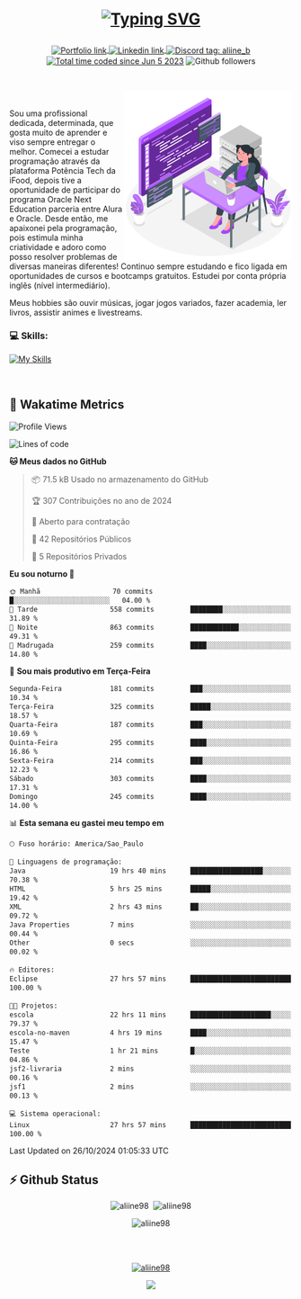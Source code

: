 # <p align = "center"><a href="https://git.io/typing-svg"><img src="https://readme-typing-svg.demolab.com?font=Space+Mono&size=28&pause=1000&duration=4000&color=8E58F7&vCenter=true&width=500&lines=%E2%9C%A8+Ol%C3%A1%2C+sou+Aline+Bevilacqua;%E2%9C%A8+Desenvolvedora+Web!" alt="Typing SVG" /></a></p>

<p align = "center">
    <a href="https://aliine98.github.io" target="_blank">
        <img alt="Portfolio link" align="center" src = "https://img.shields.io/badge/portfolio-8A2BE2?style=for-the-badge">
    </a>
    <a href="https://www.linkedin.com/in/aline-bevilacqua/" target="_blank">
        <img alt="Linkedin link" align="center" src = "https://img.shields.io/badge/LinkedIn-0077B5?style=for-the-badge&logo=linkedin&logoColor=white">
    </a>
    <a href="https://discord.com/" target="_blank">
        <img alt="Discord tag: aliine_b" align="center" src="https://img.shields.io/badge/-aliine__b-5865f2?style=flat-square&logo=Discord&logoColor=FFF" height="28">
    </a>
    <a href="https://wakatime.com/@aliine"><img src="https://wakatime.com/badge/user/d705bdc6-1244-4026-9380-8de8c1599f8d.svg?style=for-the-badge" alt="Total time coded since Jun 5 2023" align="center"/></a>
    <img alt="Github followers" align="center" src="https://img.shields.io/github/followers/Aliine98?style=for-the-badge&color=bf0f47&logo=github&logoColor=white">
</p><br>

<a href="https://storyset.com/"><img src="./assets/coding-amico.svg" width="300" align="right"></a>

<div align="left">
<br>

Sou uma profissional dedicada, determinada, que gosta muito de aprender e viso sempre entregar o melhor. Comecei a estudar programação através da plataforma Potência Tech da iFood, depois tive a oportunidade de participar do programa Oracle Next Education parceria entre Alura e Oracle. Desde então, me apaixonei pela programação, pois estimula minha criatividade e adoro como posso resolver problemas de diversas maneiras diferentes! Continuo sempre estudando e fico ligada em oportunidades de cursos e bootcamps gratuitos.
Estudei por conta própria inglês (nível intermediário).

Meus hobbies são ouvir músicas, jogar jogos variados, fazer academia, ler livros, assistir animes e livestreams.

### 💻 Skills:
[![My Skills](https://skillicons.dev/icons?i=html,css,js,java,tailwind,ts,mysql,hibernate,angular,next,nuxt,firebase,express,mongo&perline=5)](https://skillicons.dev)
</div>
<br>

## 🚀 Wakatime Metrics

<!--START_SECTION:waka-->
![Profile Views](http://img.shields.io/badge/Visualizac%C3%B5es%20do%20perfil-0-blue)

![Lines of code](https://img.shields.io/badge/Desde%20o%20Hello%20World%20eu%20escrevi-369.7%20thousand%20linhas%20de%20c%C3%B3digo-blue)

**🐱 Meus dados no GitHub** 

> 📦 71.5 kB Usado no armazenamento do GitHub 
 > 
> 🏆 307 Contribuições no ano de 2024
 > 
> 💼 Aberto para contratação
 > 
> 📜 42 Repositórios Públicos 
 > 
> 🔑 5 Repositórios Privados 
 > 
**Eu sou noturno 🦉** 

```text
🌞 Manhã                  70 commits          █░░░░░░░░░░░░░░░░░░░░░░░░   04.00 % 
🌆 Tarde                  558 commits         ████████░░░░░░░░░░░░░░░░░   31.89 % 
🌃 Noite                  863 commits         ████████████░░░░░░░░░░░░░   49.31 % 
🌙 Madrugada              259 commits         ████░░░░░░░░░░░░░░░░░░░░░   14.80 % 
```
📅 **Sou mais produtivo em Terça-Feira** 

```text
Segunda-Feira            181 commits         ███░░░░░░░░░░░░░░░░░░░░░░   10.34 % 
Terça-Feira              325 commits         █████░░░░░░░░░░░░░░░░░░░░   18.57 % 
Quarta-Feira             187 commits         ███░░░░░░░░░░░░░░░░░░░░░░   10.69 % 
Quinta-Feira             295 commits         ████░░░░░░░░░░░░░░░░░░░░░   16.86 % 
Sexta-Feira              214 commits         ███░░░░░░░░░░░░░░░░░░░░░░   12.23 % 
Sábado                   303 commits         ████░░░░░░░░░░░░░░░░░░░░░   17.31 % 
Domingo                  245 commits         ████░░░░░░░░░░░░░░░░░░░░░   14.00 % 
```


📊 **Esta semana eu gastei meu tempo em** 

```text
🕑︎ Fuso horário: America/Sao_Paulo

💬 Linguagens de programação: 
Java                     19 hrs 40 mins      ██████████████████░░░░░░░   70.38 % 
HTML                     5 hrs 25 mins       █████░░░░░░░░░░░░░░░░░░░░   19.42 % 
XML                      2 hrs 43 mins       ██░░░░░░░░░░░░░░░░░░░░░░░   09.72 % 
Java Properties          7 mins              ░░░░░░░░░░░░░░░░░░░░░░░░░   00.44 % 
Other                    0 secs              ░░░░░░░░░░░░░░░░░░░░░░░░░   00.02 % 

🔥 Editores: 
Eclipse                  27 hrs 57 mins      █████████████████████████   100.00 % 

🐱‍💻 Projetos: 
escola                   22 hrs 11 mins      ████████████████████░░░░░   79.37 % 
escola-no-maven          4 hrs 19 mins       ████░░░░░░░░░░░░░░░░░░░░░   15.47 % 
Teste                    1 hr 21 mins        █░░░░░░░░░░░░░░░░░░░░░░░░   04.86 % 
jsf2-livraria            2 mins              ░░░░░░░░░░░░░░░░░░░░░░░░░   00.16 % 
jsf1                     2 mins              ░░░░░░░░░░░░░░░░░░░░░░░░░   00.13 % 

💻 Sistema operacional: 
Linux                    27 hrs 57 mins      █████████████████████████   100.00 % 
```


 Last Updated on 26/10/2024 01:05:33 UTC
<!--END_SECTION:waka-->
 
## ⚡ Github Status

<p align="center"><img src="https://my-github-readme-stats-aliine98.vercel.app/api?username=aliine98&show_icons=true&locale=en&theme=radical" alt="aliine98" />&nbsp;&nbsp;<img src="https://my-github-readme-stats-aliine98.vercel.app/api/top-langs?username=aliine98&show_icons=true&locale=en&layout=compact&theme=radical&exclude_repo=my-github-readme-stats,my-github-readme-streak-stats,github-readme-streak-stats,ajax-com-js-puro" alt="aliine98" /></p>

<p align="center"><img src="https://streak-stats.demolab.com?user=aliine98&theme=radical" alt="aliine98" /></p>

<br><br>
<p align="center"> <a href="https://github.com/ryo-ma/github-profile-trophy" target="_blank"><img src="https://github-profile-trophy.vercel.app/?username=aliine98&theme=radical&column=4" alt="aliine98" /></a> </p>

<p align="center"><img src="https://media4.giphy.com/media/C1bBFL2dMQxA4/giphy.gif?cid=ecf05e47z7xqxd7gboyuplq95r7v869x9bi8msk1upllpme2&ep=v1_gifs_search&rid=giphy.gif&ct=g" width="700"></p>
